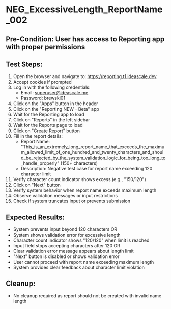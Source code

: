 # NEG_ExcessiveLength_ReportName_002

## Pre-Condition: User has access to Reporting app with proper permissions

## Test Steps:
1. Open the browser and navigate to: https://reporting.t1.ideascale.dev
2. Accept cookies if prompted
3. Log in with the following credentials:
   - Email: superuser@ideascale.me
   - Password: brewski01
4. Click on the "Apps" button in the header
5. Click on the "Reporting NEW - Beta" app
6. Wait for the Reporting app to load
7. Click on "Reports" in the left sidebar
8. Wait for the Reports page to load
9. Click on "Create Report" button
10. Fill in the report details:
    - Report Name: "This_is_an_extremely_long_report_name_that_exceeds_the_maximum_allowed_limit_of_one_hundred_and_twenty_characters_and_should_be_rejected_by_the_system_validation_logic_for_being_too_long_to_handle_properly" (150+ characters)
    - Description: Negative test case for report name exceeding 120 character limit
11. Verify character count indicator shows excess (e.g., "150/120")
12. Click on "Next" button
13. Verify system behavior when report name exceeds maximum length
14. Observe validation messages or input restrictions
15. Check if system truncates input or prevents submission

## Expected Results:
- System prevents input beyond 120 characters OR
- System shows validation error for excessive length
- Character count indicator shows "120/120" when limit is reached
- Input field stops accepting characters after 120 OR
- Clear validation error message appears about length limit
- "Next" button is disabled or shows validation error
- User cannot proceed with report name exceeding maximum length
- System provides clear feedback about character limit violation

## Cleanup:
- No cleanup required as report should not be created with invalid name length